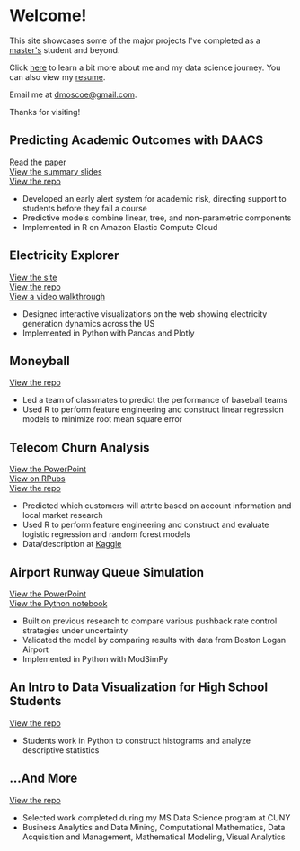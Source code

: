 # Welcome!

This site showcases some of the major projects I've completed as a [master's](http://catalog.sps.cuny.edu/preview_program.php?catoid=2&poid=607) student and beyond.  

Click [here](about.md) to learn a bit more about me and my data science journey. You can also view my [resume](resume.md).  

Email me at [dmoscoe@gmail.com](mailto:dmoscoe@gmail.com).  

Thanks for visiting!  

## Predicting Academic Outcomes with DAACS
[Read the paper](/daacs/paper.pdf)  
[View the summary slides](/daacs/slides.pdf)  
[View the repo](https://github.com/dmoscoe/DAACS2)  
* Developed an early alert system for academic risk, directing support to students before they fail a course  
* Predictive models combine linear, tree, and non-parametric components  
* Implemented in R on Amazon Elastic Compute Cloud

## Electricity Explorer
[View the site](http://eia-explorer.herokuapp.com/)  
[View the repo](https://github.com/dmoscoe/DATA608)  
[View a video walkthrough](https://youtu.be/z8fwVsByEuw)  
* Designed interactive visualizations on the web showing electricity generation dynamics across the US  
* Implemented in Python with Pandas and Plotly

## Moneyball
[View the repo](https://github.com/dmoscoe/DATA621)  
* Led a team of classmates to predict the performance of baseball teams  
* Used R to perform feature engineering and construct linear regression models to minimize root mean square error

## Telecom Churn Analysis
[View the PowerPoint](/churn/churn.pdf)  
[View on RPubs](https://rpubs.com/dmoscoe/768184)  
[View the repo](https://github.com/dmoscoe/dmoscoe.github.io/tree/main/churn)  
* Predicted which customers will attrite based on account information and local market research  
* Used R to perform feature engineering and construct and evaluate logistic regression and random forest models  
* Data/description at [Kaggle](https://www.kaggle.com/c/customer-churn-prediction-2020/overview)

## Airport Runway Queue Simulation
[View the PowerPoint](/rway_queue/rway_queue.pdf)  
[View the Python notebook](https://colab.research.google.com/drive/1J1Bc2NUEzNCdJPIEXXLr3qnXu0hDINyR?usp=sharing)  
* Built on previous research to compare various pushback rate control strategies under uncertainty  
* Validated the model by comparing results with data from Boston Logan Airport  
* Implemented in Python with ModSimPy

## An Intro to Data Visualization for High School Students
[View the repo](https://github.com/dmoscoe/HCIS)  
* Students work in Python to construct histograms and analyze descriptive statistics  

## ...And More
[View the repo](https://github.com/dmoscoe/curated-SPS)  
* Selected work completed during my MS Data Science program at CUNY  
* Business Analytics and Data Mining, Computational Mathematics, Data Acquisition and Management, Mathematical Modeling, Visual Analytics